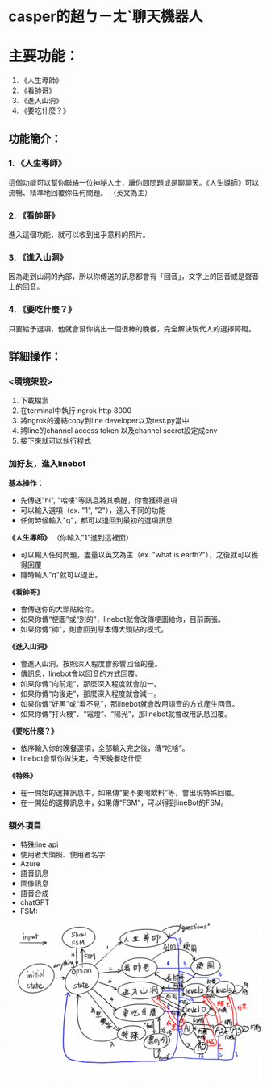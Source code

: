 # casper的超ㄅㄧㄤˋ聊天機器人
# 主要功能：
1. 《人生導師》
2. 《看帥哥》
3. 《進入山洞》
4. 《要吃什麼？》

## 功能簡介：
### 1. 《人生導師》
這個功能可以幫你聯絡一位神秘人士，讓你問問題或是聊聊天。《人生導師》可以流暢、精準地回覆你任何問題。
（英文為主）
### 2. 《看帥哥》
進入這個功能，就可以收到出乎意料的照片。
### 3. 《進入山洞》
因為走到山洞的內部，所以你傳送的訊息都會有「回音」，文字上的回音或是聲音上的回音。
### 4. 《要吃什麼？》
只要給予選項，他就會幫你挑出一個很棒的晚餐，完全解決現代人的選擇障礙。

## 詳細操作：
### <環境架設>
1. 下載檔案
2. 在terminal中執行 ngrok http 8000
3. 將ngrok的連結copy到line developer以及test.py當中
4. 將line的channel access token 以及channel secret設定成env
5. 接下來就可以執行程式

### 加好友，進入linebot

**基本操作：**
* 先傳送"hi", "哈嘍"等訊息將其喚醒，你會獲得選項
* 可以輸入選項（ex. "1", "2"），進入不同的功能
* 任何時候輸入"q"，都可以退回到最初的選項訊息

**《人生導師》**
（你輸入"1"進到這裡面）
* 可以輸入任何問題，盡量以英文為主（ex. "what is earth?"），之後就可以獲得回覆
* 隨時輸入"q"就可以退出。

**《看帥哥》**
* 會傳送你的大頭貼給你。
* 如果你傳“梗圖”或“別的”，linebot就會改傳梗圖給你，目前兩張。
* 如果你傳“帥”，則會回到原本傳大頭貼的模式。

**《進入山洞》**
* 會進入山洞，按照深入程度會影響回音的量。
* 傳訊息，linebot會以回音的方式回覆。
* 如果你傳“向前走”，那麼深入程度就會加一。
* 如果你傳“向後走”，那麼深入程度就會減一。
* 如果你傳“好黑”或“看不見”，那linebot就會改用語音的方式產生回音。
* 如果你傳"打火機"、“電燈”、“陽光”，那linebot就會改用訊息回覆。

**《要吃什麼？》**
* 依序輸入你的晚餐選項，全部輸入完之後，傳“吃啥”。
* linebot會幫你做決定，今天晚餐吃什麼

**《特殊》**
* 在一開始的選擇訊息中，如果傳“要不要喝飲料”等，會出現特殊回覆。
* 在一開始的選擇訊息中，如果傳“FSM”，可以得到lineBot的FSM。

### 額外項目
* 特殊line api
* 使用者大頭照、使用者名字
* Azure
* 語音訊息
* 圖像訊息
* 語音合成
* chatGPT
* FSM:
<img src="FSM.jpg" alt="Alt text" title="Optional title">